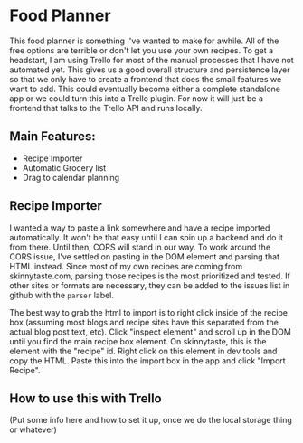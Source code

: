 # Food Planner

This food planner is something I've wanted to make for awhile. All of the free options are terrible or don't let you use your own recipes. To get a headstart, I am using Trello for most of the manual processes that I have not automated yet. This gives us a good overall structure and persistence layer so that we only have to create a frontend that does the small features we want to add. This could eventually become either a complete standalone app or we could turn this into a Trello plugin. For now it will just be a frontend that talks to the Trello API and runs locally.

## Main Features:
- Recipe Importer
- Automatic Grocery list
- Drag to calendar planning

## Recipe Importer
I wanted a way to paste a link somewhere and have a recipe imported automatically. It won't be that easy until I can spin up a backend and do it from there. Until then, CORS will stand in our way. To work around the CORS issue, I've settled on pasting in the DOM element and parsing that HTML instead. Since most of my own recipes are coming from skinnytaste.com, parsing those recipes is the most prioritized and tested. If other sites or formats are necessary, they can be added to the issues list in github with the `parser` label.

The best way to grab the html to import is to right click inside of the recipe box (assuming most blogs and recipe sites have this separated from the actual blog post text, etc). Click "inspect element" and scroll up in the DOM until you find the main recipe box element. On skinnytaste, this is the element with the "recipe" id. Right click on this element in dev tools and copy the HTML. Paste this into the import box in the app and click "Import Recipe".

## How to use this with Trello
(Put some info here and how to set it up, once we do the local storage thing or whatever)

